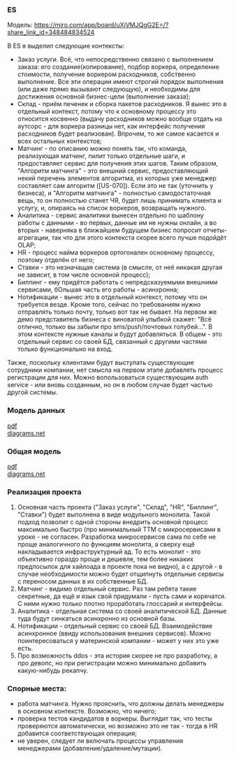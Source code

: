 ### ES

Модель:
https://miro.com/app/board/uXjVMJQgG2E=/?share_link_id=348484834524

В ES я выделил следующие контексты:
- Заказ услуги. Всё, что непосредственно связано с выполнением заказа: его создание(копирование), подбор воркера, определение стоимости, получение воркером расходников, собственно выполнение. Все эти операции имеют строгий порядок выполнения (или даже прямо вызывают следующую), и необходимы для достижения основной бизнес-цели (выполнение заказа);
- Склад - приём печенек и сборка пакетов расходников. Я вынес это в отдельный контекст, потому что к основному процессу это относится косвенно (выдачу расходников можно вообще отдать на аутсорс - для воркера разницы нет, как интерфейс получения расходников будет реализован). Впрочем, то же самое касается и всех остальных контекстов;
- Матчинг - по описанию можно понять так, что команда, реализующая матчинг, пилит только отдельные шаги, и предоставляет сервис для получения этих шагов. Таким образом, "Алгоритм матчинга" - это внешний сервис, предоставляющий некий перечень элементов алгоритма, из  которых уже менеджер составляет сам алгоритм ([US-070]). Если это не так (уточнить у бизнеса), и "Алгоритм матчинга" - полностью самодостаточная вещь, то он полностью станет ЧЯ, будет лишь принимать клиента и услугу, и, опираясь на список воркеров, возвращать нужного.
- Аналитика - сервис аналитики вынесен отдельно по шаблону работы с данными - во первых, данные им не нужны онлайн, а во вторых - наверняка в ближайшем будущем бизнес попросит отчеты-агрегации, так что для этого контекста скорее всего лучше подойдёт OLAP; 
- HR - процесс найма воркеров ортогонален основному процессу, поэтому отделён от него;
- Ставки - это незначащая система (в смысле, от неё никакая другая не зависит, в том числе основной процесс);
- Биллинг - ему придётся работать с непредсказуемыми внешними сервисами, бОльшая часть его работы - асинхронна;
- Нотификации - вынес это в отдельный контекст, потому что он требуется везде. Кроме того, сейчас по требованиям нужно отправлять только почту, только вот так не бывает. На первом же демо представитель бизнеса с виноватой улыбкой скажет: "Всё отлично, только вы забыли про sms/push/почтовых голубей...". В этом контексте нужные каналы и будут добавляться. В общем - это отдельный сервис со своей БД, связанный с другими частями только функционально на вход.

Также, поскольку клиентами будут выступать существующие сотрудники компании, нет смысла на первом этапе добавлять процесс регистрации для них. Можно вопользоваться существующим auth service - или вновь созданным, но он в любом случае будет частью другой системы.

### Модель данных
[pdf](Модель%20данных.pdf)  
[diagrams.net](https://drive.google.com/file/d/1lSLIith1bIXC-tx-gP0iHxahlD1Ndxfw/view?usp=sharing)

### Общая модель
[pdf](Итоговая%20модель.pdf)  
[diagrams.net](https://drive.google.com/file/d/1iRLvDC_k0psoFXp6V5SIJfz8gbq2W6-u/view?usp=sharing)

### Реализация проекта
1. Основная часть проекта ("Заказ услуги", "Склад", "HR", "Биллинг", "Ставки") будет выполнена в виде модульного монолита. Такой подход позволит с одной стороны внедрить основной процесс максимально быстро (про минимальный TTM с микросервисами в уроке - не согласен. Разработка микросервисов сама по себе не проще аналогичного по функциям монолита, а сверху ещё накладывается инфраструктурный ад. То есть монолит - это объективно гораздо проще и дешевле, тем более никаких предпосылок для хайлоада в проекте пока не видно), а с другой - в случае необходимости можно будет отщипнуть отдельные сервисы с переносом данных в их собственные БД.
2. Матчинг - видимо отдельный сервис. Раз там ребята такие секретные, да ещё и язык свой придумали - пусть сами и корячатся. С ними нужно только плотно проработать глоссарий и интерфейсы.
3. Аналитика - отдельная система со своей аналитической БД. Данные туда будут синкаться асинхронно из основной базы.
4. Нотификации - отдельный сервис со своей БД. Взаимодействие асинхронное (ввиду использования внешних сервисов). Можно поинтересоваться у материнской компании - может у них это уже есть.
5. Про возможность ddos - эта история скорее не про разработку, а про девопс, но при регистрации можно минимально добавить какую-нибудь рекапчу.

### Спорные места:
- работа матчинга. Нужно прояснить, что должны делать менеджеры в основном контексте. Возможно, что ничего;
- проверка тестов кандидатов в воркеры. Выглядит так, что тесты проверяются автоматически, но возможно это не так - тогда в HR добавится соответствующая операция;
- не уверен, следует ли включать процессы управления менеджерами (добавление/удаление/мутации).
